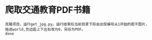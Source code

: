 # 爬取交通教育PDF书籍

    克隆项目，运行get_jpg.py。运行结束后当前目录下将会出现编号从1开始的若干图片，
    拖进world,页边距上下左右改为0，另存为PDF。
    done
